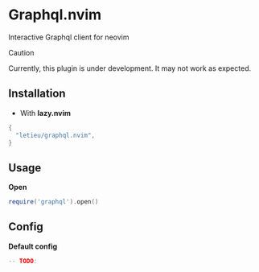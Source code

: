 # Graphql.nvim

Interactive Graphql client for neovim


> [!CAUTION]
> Currently, this plugin is under development. It may not work as expected.

## Installation

* With **lazy.nvim**
```lua
{
  "letieu/graphql.nvim",
}
```

## Usage

**Open**
```lua
require('graphql').open()
```

## Config

**Default config**

```lua
-- TODO:
```
